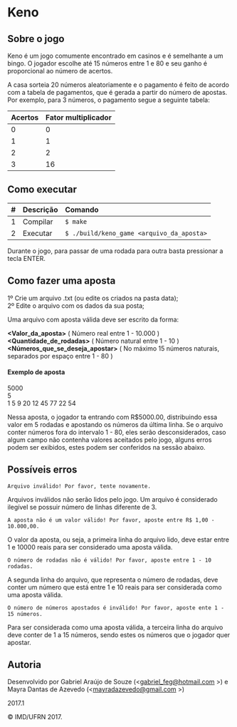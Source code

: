 # Keno

## Sobre o jogo

<p>Keno é um jogo comumente encontrado em casinos e é semelhante a um bingo. O jogador escolhe até 15 números entre 1 e 80 e seu ganho é proporcional ao número de acertos.

A casa sorteia 20 números aleatoriamente e o pagamento é feito de acordo com a tabela de pagamentos, que é gerada a partir do número de apostas. Por exemplo, para 3 números, o pagamento segue a seguinte tabela:</p>

| Acertos     | Fator multiplicador           |
| :------------- |:-------------|
| 0      | 0 |
| 1      | 1   | 
| 2      | 2   |
| 3      | 16   |

## Como executar

| #       | Descrição           | Comando  |
| :------------- |:-------------| :-----|
| 1      | Compilar | ```$ make``` |
| 2      | Executar   | ```$ ./build/keno_game <arquivo_da_aposta>``` |

Durante o jogo, para passar de uma rodada para outra basta pressionar a tecla ENTER.

## Como fazer uma aposta

1º Crie um arquivo .txt (ou edite os criados na pasta data);<br/>
2º Edite o arquivo com os dados da sua posta;<br/>

Uma arquivo com aposta válida deve ser escrito da forma:

**<Valor_da_aposta>** ( Número real entre 1 - 10.000 )<br/>
**<Quantidade_de_rodadas>** ( Número natural entre 1 - 10 )<br/>
**<Números_que_se_deseja_apostar>** ( No máximo 15 números naturais, separados por espaço entre 1 - 80 )<br/>

#### Exemplo de aposta

5000 <br/>
5<br/>
1 5 9 20 12 45 77 22 54<br/>

<p>Nessa aposta, o jogador ta entrando com R$5000.00, distribuindo essa valor em 5 rodadas e apostando os números da última linha.
Se o arquivo conter números fora do intervalo 1 - 80, eles serão desconsiderados, caso algum campo não contenha valores aceitados pelo
jogo, alguns erros podem ser exibidos, estes podem ser conferidos na sessão abaixo. </p> 

## Possíveis erros

```Arquivo inválido! Por favor, tente novamente.```

Arquivos inválidos não serão lidos pelo jogo. Um arquivo é considerado ilegível se possuir número de linhas diferente de 3.


```A aposta não é um valor válido! Por favor, aposte entre R$ 1,00 - 10.000,00.``` 

O valor da aposta, ou seja, a primeira linha do arquivo lido, deve estar entre 1 e 10000 reais para ser considerado uma aposta válida.



```O número de rodadas não é válido! Por favor, aposte entre 1 - 10 rodadas.``` 

A segunda linha do arquivo, que representa o número de rodadas, deve conter um número que está entre 1 e 10 reais para ser considerada como uma aposta válida.



```O número de números apostados é inválido! Por favor, aposte ente 1 - 15 números.``` 

Para ser considerada como uma aposta válida, a terceira linha do arquivo deve conter de 1 a 15 números, sendo estes os números que o jogador quer apostar.

## Autoria

Desenvolvido por Gabriel Araújo de Souze (<gabriel_feg@hotmail.com >) e Mayra Dantas de Azevedo (<mayradazevedo@gmail.com >)

2017.1

&copy; IMD/UFRN 2017.
